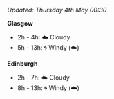*Updated: Thursday 4th May 00:30*

**Glasgow**

* 2h - 4h: :cloud: Cloudy
* 5h - 13h: :cyclone: Windy (:cloud:)

**Edinburgh**

* 2h - 7h: :cloud: Cloudy
* 8h - 13h: :cyclone: Windy (:cloud:)
